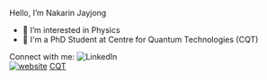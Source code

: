 
Hello, I’m Nakarin Jayjong
- 👀 I’m interested in Physics
- 📖 I'm a PhD Student at Centre for Quantum Technologies (CQT)

Connect with me:
![LinkedIn](https://img.shields.io/twitter/follow/nakarin?label=linkedIn&logo=linkedIn&style=social)<br />
[![website](https://img.shields.io/twitter/follow/nakarin?label=linkedIn&logo=linkedIn&style=social)](https://www.linkedin.com/in/nakarin-jayjong-26b963207/)
[CQT](https://www.quantumlah.org/people/profile/Nakarin-Jayjong)
